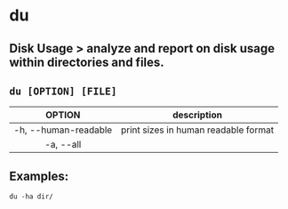 # du

**Disk Usage** > analyze and report on disk usage within directories and files.
---

` du [OPTION] [FILE] `
---

| **OPTION** | description |
|:---:|:---:|
| -h, --human-readable | print sizes in human readable format |
| -a, --all |  |

## Examples:
` du -ha dir/ `
